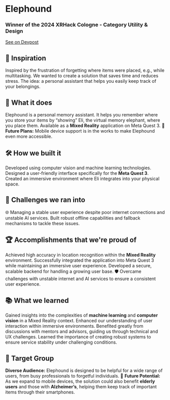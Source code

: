 # Elephound

### Winner of the 2024 XRHack Cologne - Category Utility & Design

[See on Devpost](https://devpost.com/software/20-elephound)



## 🎯 Inspiration
Inspired by the frustration of forgetting where items were placed, e.g., while multitasking.
We wanted to create a solution that saves time and reduces stress.
The idea: a personal assistant that helps you easily keep track of your belongings.

## 🐘 What it does
Elephound is a personal memory assistant.
It helps you remember where you store your items by “showing” Eli, the virtual memory elephant, where you place them.
Available as a **Mixed Reality** application on Meta Quest 3.
📅 **Future Plans:** Mobile device support is in the works to make Elephound even more accessible.

## 🛠️ How we built it
Developed using computer vision and machine learning technologies.
Designed a user-friendly interface specifically for the **Meta Quest 3**.
Created an immersive environment where Eli integrates into your physical space.

## 🚧 Challenges we ran into
🌐 Managing a stable user experience despite poor internet connections and unstable AI services.
Built robust offline capabilities and fallback mechanisms to tackle these issues.

## 🏆 Accomplishments that we're proud of
Achieved high accuracy in location recognition within the **Mixed Reality** environment.
Successfully integrated the application into Meta Quest 3 while maintaining an immersive user experience.
Developed a secure, scalable backend for handling a growing user base.
🛡️ Overcame challenges with unstable internet and AI services to ensure a consistent user experience.

## 📚 What we learned
Gained insights into the complexities of **machine learning** and **computer vision** in a Mixed Reality context.
Enhanced our understanding of user interaction within immersive environments.
Benefited greatly from discussions with mentors and advisors, guiding us through technical and UX challenges.
Learned the importance of creating robust systems to ensure service stability under challenging conditions.

## 🎯 Target Group
**Diverse Audience:** Elephound is designed to be helpful for a wide range of users, from busy professionals to forgetful individuals.
📱 **Future Potential:** As we expand to mobile devices, the solution could also benefit **elderly users** and those with **Alzheimer’s**, helping them keep track of important items through their smartphones.


